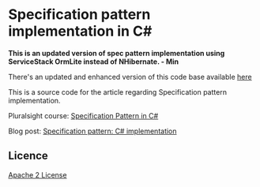 Specification pattern implementation in C#
=====================

**This is an updated version of spec pattern implementation using ServiceStack OrmLite instead of NHibernate. - Min**

There's an updated and enhanced version of this code base available [here][L3]

This is a source code for the article regarding Specification pattern implementation.

Pluralsight course: [Specification Pattern in C#][L4]

Blog post: [Specification pattern: C# implementation][L2]

Licence
--------------
[Apache 2 License][L1]

[L1]: http://www.apache.org/licenses/LICENSE-2.0
[L2]: http://enterprisecraftsmanship.com/2016/02/08/specification-pattern-c-implementation/
[L3]: https://github.com/vkhorikov/SpecPattern
[L4]: http://www.pluralsight.com/courses/csharp-specification-pattern
